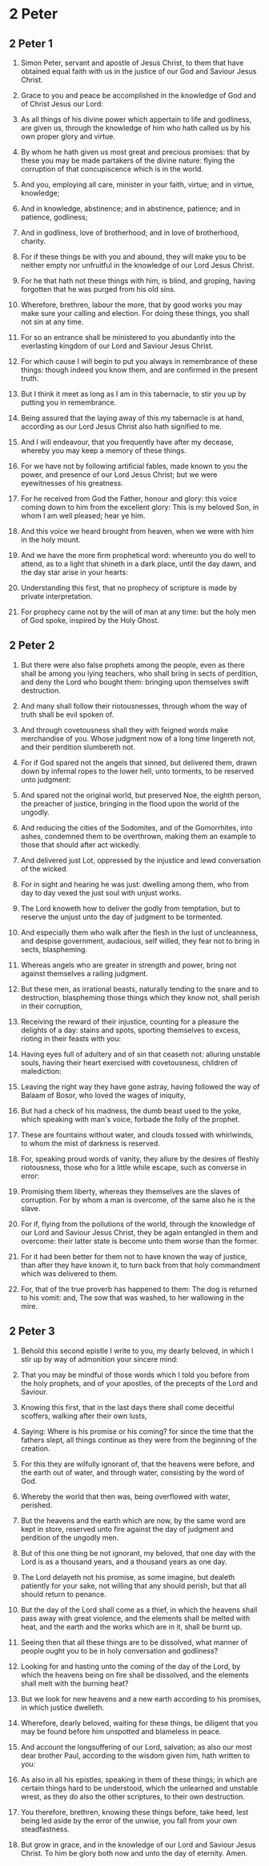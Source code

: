# 2 Peter

## 2 Peter 1

1. Simon Peter, servant and apostle of Jesus Christ, to them that have obtained equal faith with us in the justice of our God and Saviour Jesus Christ.

2. Grace to you and peace be accomplished in the knowledge of God and of Christ Jesus our Lord:

3. As all things of his divine power which appertain to life and godliness, are given us, through the knowledge of him who hath called us by his own proper glory and virtue.

4. By whom he hath given us most great and precious promises: that by these you may be made partakers of the divine nature: flying the corruption of that concupiscence which is in the world.

5. And you, employing all care, minister in your faith, virtue; and in virtue, knowledge;

6. And in knowledge, abstinence; and in abstinence, patience; and in patience, godliness;

7. And in godliness, love of brotherhood; and in love of brotherhood, charity.

8. For if these things be with you and abound, they will make you to be neither empty nor unfruitful in the knowledge of our Lord Jesus Christ.

9. For he that hath not these things with him, is blind, and groping, having forgotten that he was purged from his old sins.

10. Wherefore, brethren, labour the more, that by good works you may make sure your calling and election. For doing these things, you shall not sin at any time.

11. For so an entrance shall be ministered to you abundantly into the everlasting kingdom of our Lord and Saviour Jesus Christ.

12. For which cause I will begin to put you always in remembrance of these things: though indeed you know them, and are confirmed in the present truth.

13. But I think it meet as long as I am in this tabernacle, to stir you up by putting you in remembrance.

14. Being assured that the laying away of this my tabernacle is at hand, according as our Lord Jesus Christ also hath signified to me.

15. And I will endeavour, that you frequently have after my decease, whereby you may keep a memory of these things.

16. For we have not by following artificial fables, made known to you the power, and presence of our Lord Jesus Christ; but we were eyewitnesses of his greatness.

17. For he received from God the Father, honour and glory: this voice coming down to him from the excellent glory: This is my beloved Son, in whom I am well pleased; hear ye him.

18. And this voice we heard brought from heaven, when we were with him in the holy mount.

19. And we have the more firm prophetical word: whereunto you do well to attend, as to a light that shineth in a dark place, until the day dawn, and the day star arise in your hearts:

20. Understanding this first, that no prophecy of scripture is made by private interpretation.

21. For prophecy came not by the will of man at any time: but the holy men of God spoke, inspired by the Holy Ghost.

## 2 Peter 2

1. But there were also false prophets among the people, even as there shall be among you lying teachers, who shall bring in sects of perdition, and deny the Lord who bought them: bringing upon themselves swift destruction.

2. And many shall follow their riotousnesses, through whom the way of truth shall be evil spoken of.

3. And through covetousness shall they with feigned words make merchandise of you. Whose judgment now of a long time lingereth not, and their perdition slumbereth not.

4. For if God spared not the angels that sinned, but delivered them, drawn down by infernal ropes to the lower hell, unto torments, to be reserved unto judgment:

5. And spared not the original world, but preserved Noe, the eighth person, the preacher of justice, bringing in the flood upon the world of the ungodly.

6. And reducing the cities of the Sodomites, and of the Gomorrhites, into ashes, condemned them to be overthrown, making them an example to those that should after act wickedly.

7. And delivered just Lot, oppressed by the injustice and lewd conversation of the wicked.

8. For in sight and hearing he was just: dwelling among them, who from day to day vexed the just soul with unjust works.

9. The Lord knoweth how to deliver the godly from temptation, but to reserve the unjust unto the day of judgment to be tormented.

10. And especially them who walk after the flesh in the lust of uncleanness, and despise government, audacious, self willed, they fear not to bring in sects, blaspheming.

11. Whereas angels who are greater in strength and power, bring not against themselves a railing judgment.

12. But these men, as irrational beasts, naturally tending to the snare and to destruction, blaspheming those things which they know not, shall perish in their corruption,

13. Receiving the reward of their injustice, counting for a pleasure the delights of a day: stains and spots, sporting themselves to excess, rioting in their feasts with you:

14. Having eyes full of adultery and of sin that ceaseth not: alluring unstable souls, having their heart exercised with covetousness, children of malediction:

15. Leaving the right way they have gone astray, having followed the way of Balaam of Bosor, who loved the wages of iniquity,

16. But had a check of his madness, the dumb beast used to the yoke, which speaking with man's voice, forbade the folly of the prophet.

17. These are fountains without water, and clouds tossed with whirlwinds, to whom the mist of darkness is reserved.

18. For, speaking proud words of vanity, they allure by the desires of fleshly riotousness, those who for a little while escape, such as converse in error:

19. Promising them liberty, whereas they themselves are the slaves of corruption. For by whom a man is overcome, of the same also he is the slave.

20. For if, flying from the pollutions of the world, through the knowledge of our Lord and Saviour Jesus Christ, they be again entangled in them and overcome: their latter state is become unto them worse than the former.

21. For it had been better for them not to have known the way of justice, than after they have known it, to turn back from that holy commandment which was delivered to them.

22. For, that of the true proverb has happened to them: The dog is returned to his vomit: and, The sow that was washed, to her wallowing in the mire.

## 2 Peter 3

1. Behold this second epistle I write to you, my dearly beloved, in which I stir up by way of admonition your sincere mind:

2. That you may be mindful of those words which I told you before from the holy prophets, and of your apostles, of the precepts of the Lord and Saviour.

3. Knowing this first, that in the last days there shall come deceitful scoffers, walking after their own lusts,

4. Saying: Where is his promise or his coming? for since the time that the fathers slept, all things continue as they were from the beginning of the creation.

5. For this they are wilfully ignorant of, that the heavens were before, and the earth out of water, and through water, consisting by the word of God.

6. Whereby the world that then was, being overflowed with water, perished.

7. But the heavens and the earth which are now, by the same word are kept in store, reserved unto fire against the day of judgment and perdition of the ungodly men.

8. But of this one thing be not ignorant, my beloved, that one day with the Lord is as a thousand years, and a thousand years as one day.

9. The Lord delayeth not his promise, as some imagine, but dealeth patiently for your sake, not willing that any should perish, but that all should return to penance.

10. But the day of the Lord shall come as a thief, in which the heavens shall pass away with great violence, and the elements shall be melted with heat, and the earth and the works which are in it, shall be burnt up.

11. Seeing then that all these things are to be dissolved, what manner of people ought you to be in holy conversation and godliness?

12. Looking for and hasting unto the coming of the day of the Lord, by which the heavens being on fire shall be dissolved, and the elements shall melt with the burning heat?

13. But we look for new heavens and a new earth according to his promises, in which justice dwelleth.

14. Wherefore, dearly beloved, waiting for these things, be diligent that you may be found before him unspotted and blameless in peace.

15. And account the longsuffering of our Lord, salvation; as also our most dear brother Paul, according to the wisdom given him, hath written to you:

16. As also in all his epistles, speaking in them of these things; in which are certain things hard to be understood, which the unlearned and unstable wrest, as they do also the other scriptures, to their own destruction.

17. You therefore, brethren, knowing these things before, take heed, lest being led aside by the error of the unwise, you fall from your own steadfastness.

18. But grow in grace, and in the knowledge of our Lord and Saviour Jesus Christ. To him be glory both now and unto the day of eternity. Amen.

